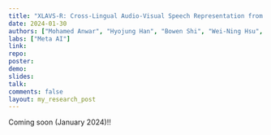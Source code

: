 ```yaml
---
title: "XLAVS-R: Cross-Lingual Audio-Visual Speech Representation from Efficient Modality Injection"
date: 2024-01-30
authors: ["Mohamed Anwar", "Hyojung Han", "Bowen Shi", "Wei-Ning Hsu", "Changhan Wang"]
labs: ["Meta AI"]
link: 
repo: 
poster:
demo: 
slides: 
talk:
comments: false
layout: my_research_post
---
```


Coming soon (January 2024)!!